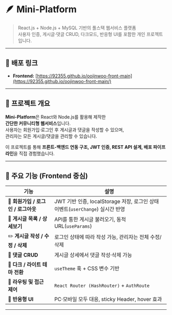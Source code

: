 # 🪶 Mini-Platform

> React.js + Node.js + MySQL 기반의 풀스택 웹서비스 플랫폼  
> 사용자 인증, 게시글·댓글 CRUD, 다크모드, 반응형 UI를 포함한 개인 프로젝트입니다.

---

## 🚀 배포 링크

- **Frontend:** [https://92355.github.io/oojinwoo-front-main](https://92355.github.io/oojinwoo-front-main/)

---

## 📖 프로젝트 개요

**Mini-Platform**은 React와 Node.js를 활용해 제작한  
**간단한 커뮤니티형 웹서비스**입니다.  
사용자는 회원가입·로그인 후 게시글과 댓글을 작성할 수 있으며,  
관리자는 모든 게시글/댓글을 관리할 수 있습니다.  

이 프로젝트를 통해 **프론트-백엔드 연동 구조, JWT 인증, REST API 설계, 배포 파이프라인**을 직접 경험했습니다.

---

## 🧩 주요 기능 (Frontend 중심)

| 기능 | 설명 |
|------|------|
| 🔐 **회원가입 / 로그인 / 로그아웃** | JWT 기반 인증, localStorage 저장, 로그인 상태 이벤트(`userChange`) 실시간 반영 |
| 📰 **게시글 목록 / 상세보기** | API를 통한 게시글 불러오기, 동적 URL(`useParams`) |
| ✏️ **게시글 작성 / 수정 / 삭제** | 로그인 상태에 따라 작성 가능, 관리자는 전체 수정/삭제 |
| 💬 **댓글 CRUD** | 게시글 상세에서 댓글 작성·삭제 가능 |
| 🌙 **다크 / 라이트 테마 전환** | `useTheme` 훅 + CSS 변수 기반 |
| 🧭 **라우팅 및 접근 제어** | `React Router (HashRouter)` + `AuthRoute` |
| 📱 **반응형 UI** | PC·모바일 모두 대응, sticky Header, hover 효과 |

---

